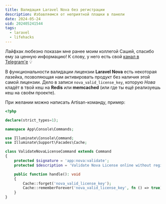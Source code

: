 ```yaml
---
title: Валидация Laravel Nova без регистрации
description: Избавляемся от неприятной плашки в панели
date: 2024-05-24
uid: 202405241544
tags:
  - laravel
  - lifehacks
---
```


Лайфхак любезно показан мне ранее моим коллегой Сашей, спасибо ему за ценную информацию! К слову, у него есть свой [канал в Telegram'е](https://t.me/itbomj) 💡

В функциональности валидации лицензии **Laravel Nova** есть некоторая лазейка, позволяющая нам активировать продукт без наличия этой самой лицензии. Дело в записи `nova_valid_license_key`, которую *Нова* кладёт в твой кеш на **Redis** или **memcached** (или где ты ещё реализуешь кеш на своём проекте).

При желании можно написать Artisan-команду, пример:

```php
<?php

declare(strict_types=1);

namespace App\Console\Commands;

use Illuminate\Console\Command;
use Illuminate\Support\Facades\Cache;

class ValidateNovaLicenseCommand extends Command
{
    protected $signature = 'app:nova:validate';
    protected $description = 'Validate Nova License online without registration';

    public function handle(): void
    {
        Cache::forget('nova_valid_license_key');
        Cache::rememberForever('nova_valid_license_key', fn () => true);
    }
}
```
